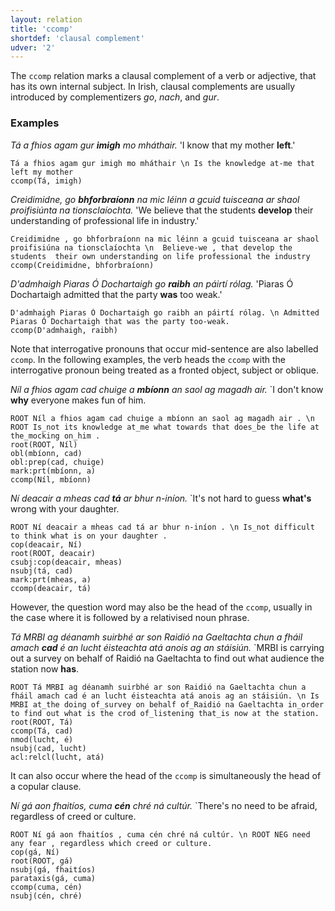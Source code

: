 ```yaml
---
layout: relation
title: 'ccomp'
shortdef: 'clausal complement'
udver: '2'
---
```


The `ccomp` relation marks a clausal complement of a verb or adjective, that has its own internal subject. In Irish, clausal complements are usually introduced by complementizers _go_, _nach_, and _gur_.

### Examples

_Tá a fhios agam gur <b>imigh</b> mo mháthair._ 'I know that my mother <b>left</b>.'

~~~ sdparse
Tá a fhios agam gur imigh mo mháthair \n Is the knowledge at-me that left my mother
ccomp(Tá, imigh)
~~~

_Creidimidne, go <b>bhforbraíonn</b> na mic léinn a gcuid tuisceana ar shaol proifisiúnta na tionsclaíochta._ 'We believe that the students <b>develop</b> their understanding of professional life in industry.'

~~~ sdparse
Creidimidne , go bhforbraíonn na mic léinn a gcuid tuisceana ar shaol proifisiúna na tionsclaíochta \n  Believe-we , that develop the students  their own understanding on life professional the industry
ccomp(Creidimidne, bhforbraíonn)
~~~
 
_D'admhaigh Piaras Ó Dochartaigh go <b>raibh</b> an páirtí rólag._ 'Piaras Ó Dochartaigh admitted that the party <b>was</b> too weak.'

~~~ sdparse
D'admhaigh Piaras Ó Dochartaigh go raibh an páirtí rólag. \n Admitted Piaras Ó Dochartaigh that was the party too-weak. 
ccomp(D'admhaigh, raibh)
~~~

Note that interrogative pronouns that occur mid-sentence are also labelled `ccomp`. In the following examples, the verb heads the `ccomp` with the interrogative pronoun being treated as a fronted object, subject or oblique. 

_Níl a fhios agam cad chuige a <b>mbíonn</b> an saol ag magadh air._  `I don't know <b>why</b> everyone makes fun of him.

~~~ sdparse
ROOT Níl a fhios agam cad chuige a mbíonn an saol ag magadh air . \n ROOT Is_not its knowledge at_me what towards that does_be the life at the_mocking on_him . 
root(ROOT, Níl)
obl(mbíonn, cad)
obl:prep(cad, chuige)
mark:prt(mbíonn, a)
ccomp(Níl, mbíonn)
~~~

_Ní deacair a mheas cad <b>tá</b> ar bhur n-iníon._ `It's not hard to guess <b>what's</b> wrong with your daughter.

~~~ sdparse
ROOT Ní deacair a mheas cad tá ar bhur n-iníon . \n Is_not difficult to think what is on your daughter . 
cop(deacair, Ní)
root(ROOT, deacair)
csubj:cop(deacair, mheas)
nsubj(tá, cad)
mark:prt(mheas, a)
ccomp(deacair, tá)
~~~

However, the question word may also be the head of the `ccomp`, usually in the case where it is followed by a relativised noun phrase. 

_Tá MRBI ag déanamh suirbhé ar son Raidió na Gaeltachta chun a fháil amach <b>cad</b> é an lucht éisteachta atá anois ag an stáisiún._ `MRBI is carrying out a survey on behalf of Raidió na Gaeltachta to find out what audience the station now <b>has</b>.

~~~ sdparse
ROOT Tá MRBI ag déanamh suirbhé ar son Raidió na Gaeltachta chun a fháil amach cad é an lucht éisteachta atá anois ag an stáisiún. \n Is MRBI at_the doing of_survey on behalf of_Raidió na Gaeltachta in_order to find out what is the crod of_listening that_is now at the station. 
root(ROOT, Tá)
ccomp(Tá, cad)
nmod(lucht, é)
nsubj(cad, lucht)
acl:relcl(lucht, atá)
~~~

It can also occur where the head of the `ccomp` is simultaneously the head of a copular clause.

_Ní gá aon fhaitíos, cuma <b>cén</b> chré ná cultúr._ `There's no need to be afraid, regardless of creed or culture.

~~~ sdparse
ROOT Ní gá aon fhaitíos , cuma cén chré ná cultúr. \n ROOT NEG need any fear , regardless which creed or culture. 
cop(gá, Ní)
root(ROOT, gá)
nsubj(gá, fhaitíos)
parataxis(gá, cuma)
ccomp(cuma, cén)
nsubj(cén, chré)
~~~

